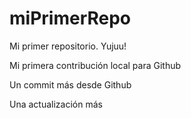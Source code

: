 # miPrimerRepo
Mi primer repositorio. Yujuu!

Mi primera contribución local para Github

Un commit más desde Github

Una actualización más
